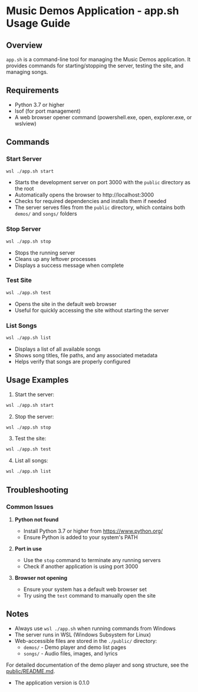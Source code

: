 # Music Demos Application - app.sh Usage Guide

## Overview

`app.sh` is a command-line tool for managing the Music Demos application. It provides commands for starting/stopping the server, testing the site, and managing songs.

## Requirements

- Python 3.7 or higher
- lsof (for port management)
- A web browser opener command (powershell.exe, open, explorer.exe, or wslview)

## Commands

### Start Server
```bash
wsl ./app.sh start
```

- Starts the development server on port 3000 with the `public` directory as the root
- Automatically opens the browser to http://localhost:3000
- Checks for required dependencies and installs them if needed
- The server serves files from the `public` directory, which contains both `demos/` and `songs/` folders

### Stop Server
```bash
wsl ./app.sh stop
```

- Stops the running server
- Cleans up any leftover processes
- Displays a success message when complete

### Test Site
```bash
wsl ./app.sh test
```

- Opens the site in the default web browser
- Useful for quickly accessing the site without starting the server

### List Songs
```bash
wsl ./app.sh list
```

- Displays a list of all available songs
- Shows song titles, file paths, and any associated metadata
- Helps verify that songs are properly configured

## Usage Examples

1. Start the server:
```bash
wsl ./app.sh start
```

2. Stop the server:
```bash
wsl ./app.sh stop
```

3. Test the site:
```bash
wsl ./app.sh test
```

4. List all songs:
```bash
wsl ./app.sh list
```

## Troubleshooting

### Common Issues

1. **Python not found**
   - Install Python 3.7 or higher from https://www.python.org/
   - Ensure Python is added to your system's PATH

2. **Port in use**
   - Use the `stop` command to terminate any running servers
   - Check if another application is using port 3000

3. **Browser not opening**
   - Ensure your system has a default web browser set
   - Try using the `test` command to manually open the site

## Notes

- Always use `wsl ./app.sh` when running commands from Windows
- The server runs in WSL (Windows Subsystem for Linux)
- Web-accessible files are stored in the `./public/` directory:
  - `demos/` - Demo player and demo list pages
  - `songs/` - Audio files, images, and lyrics

For detailed documentation of the demo player and song structure, see the [public/README.md](../public/README.md).
- The application version is 0.1.0
